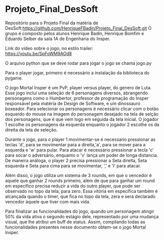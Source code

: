 # Projeto_Final_DesSoft

Repositório para o Projeto Final da matéria de DesSoft:https://github.com/HenriqueFBadin/Projeto_Final_DesSoft.git
O grupo é composto pelos alunos Henrique Badin, Henrique Bomfim e Eduardo Selber da sala 1A de Engenharia do Insper.

Link do vídeo sobre o jogo, no estilo trailer: https://youtu.be/SpFoWM9AOd8

O arquivo python que se deve rodar para jogar o jogo se chama jogo.py

Para o player jogar, primeiro é necessário a instalação da biblioteca do pygame.

O jogo Mortal Insper é um PvP, player versus player, do genero de Luta. Esse jogo inclui uma seleção de 6 personagens diversos, abrangendo personagens como o Humbertor, professor de programação do Insper responsável pela matéria de Design de Software, e um dinossauro boxeador. Para selecionar os personagens é necessário clicar com o botão esquerdo do mouse na imagem do personagem desejado na tela de selção dos personagens, que é que vem logo em seguida da tela inicial. O jogador 1 escolhe os personagens da esquerda enquanto o jogador 2 escolhe os da direita da tela de seleção. 

Durante o jogo, para o player 1 movimentar-se é necessario pressionar as teclas 'd', para se movimentar para a direita,'a', para se mover para a esquerda e 'w' para pular. Para atacar é necessário pressionar a tecla 'c' para socar o adversário, enquanto o 'v' lança um poder de longa distancia. De maneira análoga, o player 2 precisa pressionar a Seta direita, Seta esquerda e Seta para cima para se movimentar, ',' e 'l' para atacar. 

Além disso, o jogo utiliza um sistema de 3 rounds, em que o vencedor é aquele que ganhar 2 rounds primeiro, além de que para ganhar um round em específico precisa reduzir a vida do outro player, que pode ser observado no topo da tela, para zero. Essa vitória em específica também é alcançada quando  o timer, que fica no topo da tela, zera e será declarado vencedor àquele que tiver com mais vida. 

Para finalizar as funcionalidades do jogo, quando um personagem atingir 50% da vida ativa o segundo estágio dele, representado por uma mudança visual, que lhe atribui um buff de status. Assim, compilando todas as funcionalidades presentes nesse documento obtem-se o jogo Mortal Insper.  